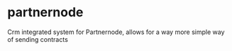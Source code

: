 # partnernode
Crm integrated system for Partnernode, allows for a way more simple way of sending contracts
